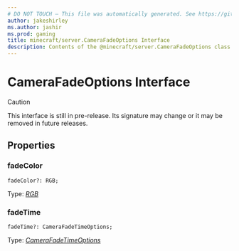 ```yaml
---
# DO NOT TOUCH — This file was automatically generated. See https://github.com/mojang/minecraftapidocsgenerator to modify descriptions, examples, etc.
author: jakeshirley
ms.author: jashir
ms.prod: gaming
title: minecraft/server.CameraFadeOptions Interface
description: Contents of the @minecraft/server.CameraFadeOptions class.
---
```

# CameraFadeOptions Interface

> [!CAUTION]
> This interface is still in pre-release.  Its signature may change or it may be removed in future releases.

## Properties

### **fadeColor**
`fadeColor?: RGB;`

Type: [*RGB*](RGB.md)

### **fadeTime**
`fadeTime?: CameraFadeTimeOptions;`

Type: [*CameraFadeTimeOptions*](CameraFadeTimeOptions.md)
